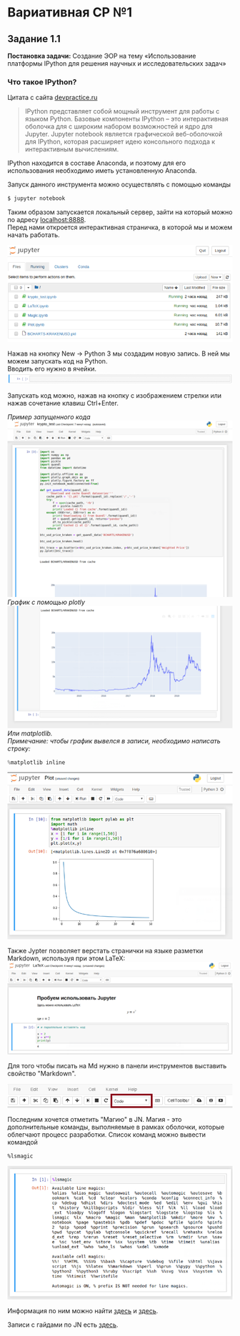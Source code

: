 # Вариативная СР №1
## Задание 1.1
**Постановка задачи:** 
Создание ЭОР на тему «Использование платформы IPython для решения научных и исследовательских задач»


### Что такое IPython?
Цитата с сайта [devpractice.ru](https://devpractice.ru/python-lesson-6-work-in-jupyter-notebook/)
> IPython представляет собой мощный инструмент для работы с языком Python. Базовые компоненты IPython – это интерактивная оболочка для с широким набором возможностей и ядро для Jupyter. Jupyter notebook является графической веб-оболочкой для IPython, которая расширяет идею консольного подхода к интерактивным вычислениям.

IPython находится в составе Anaconda, и поэтому для его использования необходимо иметь установленную Anaconda.  

Запуск данного инструмента можно осуществлять с помощью команды  
```Bash
$ jupyter notebook
```
Таким образом запускается локальный сервер, зайти на который можно по адресу [localhost:8888](localhost:8888).  
Перед нами откроется интерактивная страничка, в которой мы и можем начать работать.

![](img/0.png)

Нажав на кнопку New -> Python 3 мы создадим новую запись. В ней мы можем запускать код на Python.  
Вводить его нужно в ячейки.
![](img/1.png)

Запускать код можно, нажав на кнопку с изображением стрелки или нажав сочетание клавиш Ctrl+Enter.

*Пример запущенного кода*
![](img/2.png)
*График с помощью plotly*
![](img/3.png)
*Или matplotlib.*  
*Примечание: чтобы график вывелся в записи, необходимо написать строку:*  
```python
%matplotlib inline
```
![](img/4.png)

Также Jypter позволяет верстать странички на языке разметки Markdown, используя при этом LaTeX:
![](img/5.png)

Для того чтобы писать на Md нужно в панели инструментов выставить свойство "Markdown".

![](img/6.png)

Последним хочется отметить "Магию" в JN. Магия - это дополнительные команды, выполняемые в рамках оболочки, которые облегчают процесс разработки.
Список команд можно вывести командой  
```Bash
%lsmagic
```
![](img/10.png)

Информация по ним можно найти [здесь](https://ipython.org/ipython-doc/3/interactive/magics.html) и [здесь](https://www.dataquest.io/blog/jupyter-notebook-tips-tricks-shortcuts/).

Записи с гайдами по JN есть [здесь](https://github.com/jupyter/jupyter/wiki/A-gallery-of-interesting-Jupyter-and-IPython-Notebooks).